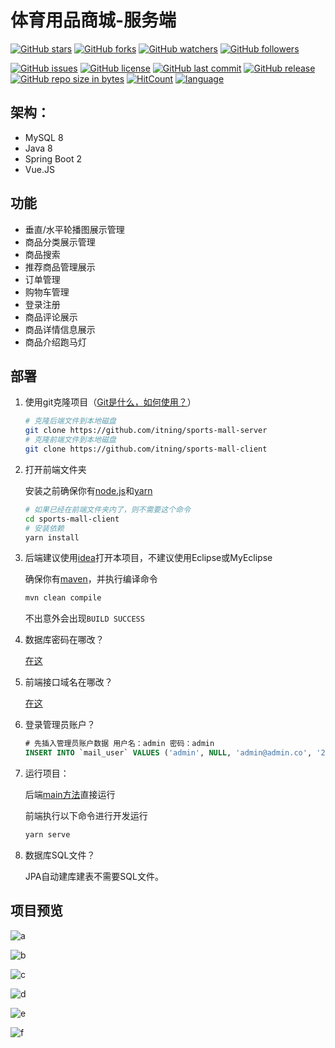 # 体育用品商城-服务端

[![GitHub stars](https://img.shields.io/github/stars/itning/sports-mall-server.svg?style=social&label=Stars)](https://github.com/itning/sports-mall-server/stargazers)
[![GitHub forks](https://img.shields.io/github/forks/itning/sports-mall-server.svg?style=social&label=Fork)](https://github.com/itning/sports-mall-server/network/members)
[![GitHub watchers](https://img.shields.io/github/watchers/itning/sports-mall-server.svg?style=social&label=Watch)](https://github.com/itning/sports-mall-server/watchers)
[![GitHub followers](https://img.shields.io/github/followers/itning.svg?style=social&label=Follow)](https://github.com/itning?tab=followers)

[![GitHub issues](https://img.shields.io/github/issues/itning/sports-mall-server.svg)](https://github.com/itning/sports-mall-server/issues)
[![GitHub license](https://img.shields.io/github/license/itning/sports-mall-server.svg)](https://github.com/itning/sports-mall-server/blob/master/LICENSE)
[![GitHub last commit](https://img.shields.io/github/last-commit/itning/sports-mall-server.svg)](https://github.com/itning/sports-mall-server/commits)
[![GitHub release](https://img.shields.io/github/release/itning/sports-mall-server.svg)](https://github.com/itning/sports-mall-server/releases)
[![GitHub repo size in bytes](https://img.shields.io/github/repo-size/itning/sports-mall-server.svg)](https://github.com/itning/sports-mall-server)
[![HitCount](http://hits.dwyl.io/itning/sports-mall-server.svg)](http://hits.dwyl.io/itning/sports-mall-server)
[![language](https://img.shields.io/badge/language-JAVA-green.svg)](https://github.com/itning/sports-mall-server)

## 架构：
- MySQL 8
- Java 8
- Spring Boot 2
- Vue.JS

## 功能

- 垂直/水平轮播图展示管理
- 商品分类展示管理
- 商品搜索
- 推荐商品管理展示
- 订单管理
- 购物车管理
- 登录注册
- 商品评论展示
- 商品详情信息展示
- 商品介绍跑马灯

## 部署

1. 使用git克隆项目（[Git是什么，如何使用？](https://www.liaoxuefeng.com/wiki/0013739516305929606dd18361248578c67b8067c8c017b000/)）

   ```bash
   # 克隆后端文件到本地磁盘
   git clone https://github.com/itning/sports-mall-server
   # 克隆前端文件到本地磁盘
   git clone https://github.com/itning/sports-mall-client
   ```

2. 打开前端文件夹

   安装之前确保你有[node.js](https://nodejs.org/zh-cn/)和[yarn](https://classic.yarnpkg.com/zh-Hans/docs/install/#windows-stable)

   ```bash
   # 如果已经在前端文件夹内了，则不需要这个命令
   cd sports-mall-client
   # 安装依赖
   yarn install
   ```

3. 后端建议使用[idea](https://www.jetbrains.com/idea/)打开本项目，不建议使用Eclipse或MyEclipse

   确保你有[maven](https://maven.apache.org/download.cgi)，并执行编译命令

   ```bash
   mvn clean compile
   ```

   不出意外会出现`BUILD SUCCESS`

4. 数据库密码在哪改？

   [在这](https://github.com/itning/sports-mall-server/blob/master/src/main/resources/application.properties#L22)

5. 前端接口域名在哪改？

   [在这](https://github.com/itning/sports-mall-client/blob/master/src/api/index.js#L1)

6. 登录管理员账户？

   ```sql
   # 先插入管理员账户数据 用户名：admin 密码：admin
   INSERT INTO `mail_user` VALUES ('admin', NULL, 'admin@admin.co', '2020-02-13 11:31:24.451000', '2020-02-13 11:31:24.451000', 'admin', '17588755691', '1');
   ```

7. 运行项目：

   后端[main方法](https://github.com/itning/sports-mall-server/blob/master/src/main/java/com/sport/sportsmallserver/SportsMailServerApplication.java#L9)直接运行

   前端执行以下命令进行开发运行

   ```bash
   yarn serve
   ```

8. 数据库SQL文件？

   JPA自动建库建表不需要SQL文件。

## 项目预览

![a](https://raw.githubusercontent.com/itning/sports-mall-server/master/pic/1.png)

![b](https://raw.githubusercontent.com/itning/sports-mall-server/master/pic/2.png)

![c](https://raw.githubusercontent.com/itning/sports-mall-server/master/pic/3.png)

![d](https://raw.githubusercontent.com/itning/sports-mall-server/master/pic/4.png)

![e](https://raw.githubusercontent.com/itning/sports-mall-server/master/pic/5.png)

![f](https://raw.githubusercontent.com/itning/sports-mall-server/master/pic/6.png)